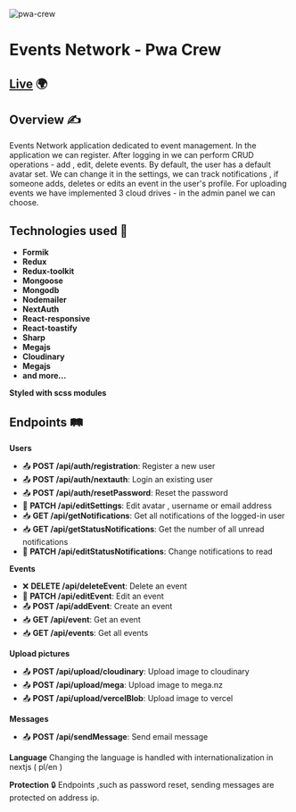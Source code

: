 ![pwa-crew](https://github.com/hadamalush/pwa-crew-site/assets/59387147/cdb0f7c6-79aa-45dc-abfc-d9d3e1a00b9f)

# Events Network - Pwa Crew

## [Live](https://pwa-crew-site-demo.vercel.app/) 🌍

## Overview ✍️

Events Network application dedicated to event management. In the application we can register. After logging in we can perform CRUD operations - add , edit, delete events. By default, the user has a default avatar set. We can change it in the settings, we can track notifications , if someone adds, deletes or edits an event in the user's profile. For uploading events we have implemented 3 cloud drives - in the admin panel we can choose.

## Technologies used 🚀

- **Formik**
- **Redux**
- **Redux-toolkit**
- **Mongoose**
- **Mongodb**
- **Nodemailer**
- **NextAuth**
- **React-responsive**
- **React-toastify**
- **Sharp**
- **Megajs**
- **Cloudinary**
- **Megajs**
- **and more...**

**Styled with scss modules**

## Endpoints 🛤️

**Users**

- 📤 **POST /api/auth/registration**: Register a new user
- 📤 **POST /api/auth/nextauth**: Login an existing user
- 📤 **POST /api/auth/resetPassword**: Reset the password
- 🔧 **PATCH /api/editSettings**: Edit avatar , username or email address
- 📥 **GET /api/getNotifications**: Get all notifications of the logged-in user
- 📥 **GET /api/getStatusNotifications**: Get the number of all unread notifications
- 🔧 **PATCH /api/editStatusNotifications**: Change notifications to read

**Events**

- ❌ **DELETE /api/deleteEvent**: Delete an event
- 🔧 **PATCH /api/editEvent**: Edit an event
- 📤 **POST /api/addEvent**: Create an event
- 📥 **GET /api/event**: Get an event
- 📥 **GET /api/events**: Get all events

**Upload pictures**

- 📤 **POST /api/upload/cloudinary**: Upload image to cloudinary
- 📤 **POST /api/upload/mega**: Upload image to mega.nz
- 📤 **POST /api/upload/vercelBlob**: Upload image to vercel

**Messages**

- 📤 **POST /api/sendMessage**: Send email message

**Language** Changing the language is handled with internationalization in nextjs ( pl/en )

**Protection** 🔒 Endpoints ,such as password reset, sending messages are protected on address ip.
